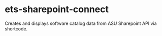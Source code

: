 # ets-sharepoint-connect
Creates and displays software catalog data from ASU Sharepoint API via shortcode.
